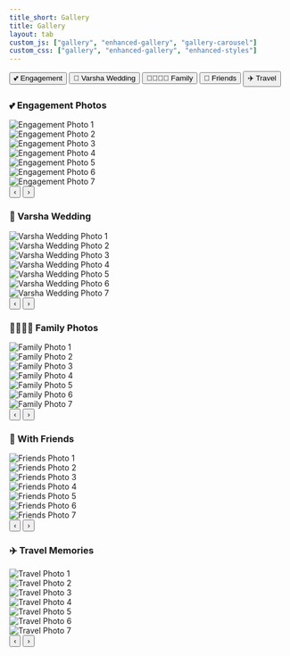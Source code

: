 ```yaml
---
title_short: Gallery
title: Gallery
layout: tab
custom_js: ["gallery", "enhanced-gallery", "gallery-carousel"]
custom_css: ["gallery", "enhanced-gallery", "enhanced-styles"]
---
```


<div class="sectional-gallery">
  <div class="section-tabs">
    <button class="section-tab active" data-section="engagement">💕 Engagement</button>
    <button class="section-tab" data-section="varsha-wedding">📸 Varsha Wedding</button>
    <button class="section-tab" data-section="family">👨‍👩‍👧‍👦 Family</button>
    <button class="section-tab" data-section="friends">👫 Friends</button>
    <button class="section-tab" data-section="travel">✈️ Travel</button>
  </div>

  <!-- Engagement Photos Carousel Section -->
  <div class="gallery-section active" id="engagement-section">
    <h3>💕 Engagement Photos</h3>
    <div class="gallery-carousel-container" data-section="engagement">
      <div class="gallery-carousel-wrapper">
        <div class="gallery-carousel-track">
          <div class="gallery-carousel-slide">
            <img src="./assets/engagement/photo1.jpg" alt="Engagement Photo 1">
          </div>
          <div class="gallery-carousel-slide">
            <img src="./assets/engagement/photo2.jpg" alt="Engagement Photo 2">
          </div>
          <div class="gallery-carousel-slide">
            <img src="./assets/engagement/photo3.jpg" alt="Engagement Photo 3">
          </div>
          <div class="gallery-carousel-slide">
            <img src="./assets/engagement/photo4.jpg" alt="Engagement Photo 4">
          </div>
          <div class="gallery-carousel-slide">
            <img src="./assets/engagement/photo5.jpg" alt="Engagement Photo 5">
          </div>
          <div class="gallery-carousel-slide">
            <img src="./assets/engagement/photo6.jpg" alt="Engagement Photo 6">
          </div>
          <div class="gallery-carousel-slide">
            <img src="./assets/engagement/photo7.jpg" alt="Engagement Photo 7">
          </div>
        </div>
        <button class="gallery-carousel-btn prev">‹</button>
        <button class="gallery-carousel-btn next">›</button>
      </div>
      <div class="gallery-carousel-indicators"></div>
    </div>
  </div>

  <!-- Varsha Wedding Photos Carousel Section -->
  <div class="gallery-section" id="varsha-wedding-section">
    <h3>📸 Varsha Wedding</h3>
    <div class="gallery-carousel-container" data-section="varsha-wedding">
      <div class="gallery-carousel-wrapper">
        <div class="gallery-carousel-track">
          <div class="gallery-carousel-slide">
            <img src="./assets/varsha-wedding/photo1.jpg" alt="Varsha Wedding Photo 1">
          </div>
          <div class="gallery-carousel-slide">
            <img src="./assets/varsha-wedding/photo2.jpg" alt="Varsha Wedding Photo 2">
          </div>
          <div class="gallery-carousel-slide">
            <img src="./assets/varsha-wedding/photo3.jpg" alt="Varsha Wedding Photo 3">
          </div>
          <div class="gallery-carousel-slide">
            <img src="./assets/varsha-wedding/photo4.jpg" alt="Varsha Wedding Photo 4">
          </div>
          <div class="gallery-carousel-slide">
            <img src="./assets/varsha-wedding/photo5.jpg" alt="Varsha Wedding Photo 5">
          </div>
          <div class="gallery-carousel-slide">
            <img src="./assets/varsha-wedding/photo6.jpg" alt="Varsha Wedding Photo 6">
          </div>
          <div class="gallery-carousel-slide">
            <img src="./assets/varsha-wedding/photo7.jpg" alt="Varsha Wedding Photo 7">
          </div>
        </div>
        <button class="gallery-carousel-btn prev">‹</button>
        <button class="gallery-carousel-btn next">›</button>
      </div>
      <div class="gallery-carousel-indicators"></div>
    </div>
  </div>

  <!-- Family Photos Carousel Section -->
  <div class="gallery-section" id="family-section">
    <h3>👨‍👩‍👧‍👦 Family Photos</h3>
    <div class="gallery-carousel-container" data-section="family">
      <div class="gallery-carousel-wrapper">
        <div class="gallery-carousel-track">
          <div class="gallery-carousel-slide">
            <img src="./assets/family/photo1.jpg" alt="Family Photo 1">
          </div>
          <div class="gallery-carousel-slide">
            <img src="./assets/family/photo2.jpg" alt="Family Photo 2">
          </div>
          <div class="gallery-carousel-slide">
            <img src="./assets/family/photo3.jpg" alt="Family Photo 3">
          </div>
          <div class="gallery-carousel-slide">
            <img src="./assets/family/photo4.jpg" alt="Family Photo 4">
          </div>
          <div class="gallery-carousel-slide">
            <img src="./assets/family/photo5.jpg" alt="Family Photo 5">
          </div>
          <div class="gallery-carousel-slide">
            <img src="./assets/family/photo6.jpg" alt="Family Photo 6">
          </div>
          <div class="gallery-carousel-slide">
            <img src="./assets/family/photo7.jpg" alt="Family Photo 7">
          </div>
        </div>
        <button class="gallery-carousel-btn prev">‹</button>
        <button class="gallery-carousel-btn next">›</button>
      </div>
      <div class="gallery-carousel-indicators"></div>
    </div>
  </div>

  <!-- Friends Photos Carousel Section -->
  <div class="gallery-section" id="friends-section">
    <h3>👫 With Friends</h3>
    <div class="gallery-carousel-container" data-section="friends">
      <div class="gallery-carousel-wrapper">
        <div class="gallery-carousel-track">
          <div class="gallery-carousel-slide">
            <img src="./assets/friends/photo1.jpg" alt="Friends Photo 1">
          </div>
          <div class="gallery-carousel-slide">
            <img src="./assets/friends/photo2.jpg" alt="Friends Photo 2">
          </div>
          <div class="gallery-carousel-slide">
            <img src="./assets/friends/photo3.jpg" alt="Friends Photo 3">
          </div>
          <div class="gallery-carousel-slide">
            <img src="./assets/friends/photo4.jpg" alt="Friends Photo 4">
          </div>
          <div class="gallery-carousel-slide">
            <img src="./assets/friends/photo5.jpg" alt="Friends Photo 5">
          </div>
          <div class="gallery-carousel-slide">
            <img src="./assets/friends/photo6.jpg" alt="Friends Photo 6">
          </div>
          <div class="gallery-carousel-slide">
            <img src="./assets/friends/photo7.jpg" alt="Friends Photo 7">
          </div>
        </div>
        <button class="gallery-carousel-btn prev">‹</button>
        <button class="gallery-carousel-btn next">›</button>
      </div>
      <div class="gallery-carousel-indicators"></div>
    </div>
  </div>

  <!-- Travel Photos Carousel Section -->
  <div class="gallery-section" id="travel-section">
    <h3>✈️ Travel Memories</h3>
    <div class="gallery-carousel-container" data-section="travel">
      <div class="gallery-carousel-wrapper">
        <div class="gallery-carousel-track">
          <div class="gallery-carousel-slide">
            <img src="./assets/travel/photo1.jpg" alt="Travel Photo 1">
          </div>
          <div class="gallery-carousel-slide">
            <img src="./assets/travel/photo2.jpg" alt="Travel Photo 2">
          </div>
          <div class="gallery-carousel-slide">
            <img src="./assets/travel/photo3.jpg" alt="Travel Photo 3">
          </div>
          <div class="gallery-carousel-slide">
            <img src="./assets/travel/photo4.jpg" alt="Travel Photo 4">
          </div>
          <div class="gallery-carousel-slide">
            <img src="./assets/travel/photo5.jpg" alt="Travel Photo 5">
          </div>
          <div class="gallery-carousel-slide">
            <img src="./assets/travel/photo6.jpg" alt="Travel Photo 6">
          </div>
          <div class="gallery-carousel-slide">
            <img src="./assets/travel/photo7.jpg" alt="Travel Photo 7">
          </div>
        </div>
        <button class="gallery-carousel-btn prev">‹</button>
        <button class="gallery-carousel-btn next">›</button>
      </div>
      <div class="gallery-carousel-indicators"></div>
    </div>
  </div>
</div>
